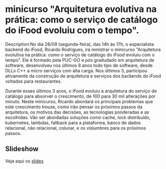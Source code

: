 # minicurso "Arquitetura evolutiva na prática: como o serviço de catálogo do iFood evoluiu com o tempo".

Description:No dia 28/09 (segunda-feira), das 14h às 17h, o especialista backend do iFood, Ricardo Rodrigues, irá ministrar o minicurso "Arquitetura evolutiva na prática: como o serviço de catálogo do iFood evoluiu com o tempo". Ele é formado pela PUC-GO e pós gradudado em arquitetura de software, desenvolveu nos últimos 8 anos todo tipo de software, desde DLLs C++ a micro serviços com alta carga. Nos últimos 3, participou ativamente da construção de arquitetura e serviços dos backends do iFood voltados para restaurantes.

Durante esses últimos 3 anos, o iFood evoluiu a arquitetura do serviço de catálogo para absorver o crescimento, de 100 para 30 mil alterações por minuto. Neste minicurso, Ricardo abordará os principais problemas que este crescimento trouxe, como irão pensar os próximos passos da arquitetura, os motivos das decisões, as tecnologias ponderadas e as escolhidas.
Vão ser abordadas soluções como cache, lock distribuído, kubernetes, lambdas, fallback para a plataforma, banco de dados relacional, não relacional, colunar, e os vislumbres para os próximos passos. 

## Slideshow

Veja aqui os [slides](https://docs.google.com/presentation/d/1Xhnf1meJyl-s8mVqd7xEHs7qlW9_3qGIhRtM3N-iAJ4/edit#slide=id.p2)